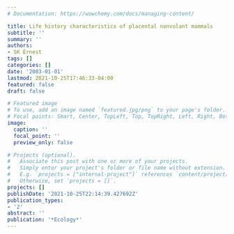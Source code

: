 ```yaml
---
# Documentation: https://wowchemy.com/docs/managing-content/

title: Life history characteristics of placental nonvolant mammals
subtitle: ''
summary: ''
authors:
- SK Ernest
tags: []
categories: []
date: '2003-01-01'
lastmod: 2021-10-25T17:46:33-04:00
featured: false
draft: false

# Featured image
# To use, add an image named `featured.jpg/png` to your page's folder.
# Focal points: Smart, Center, TopLeft, Top, TopRight, Left, Right, BottomLeft, Bottom, BottomRight.
image:
  caption: ''
  focal_point: ''
  preview_only: false

# Projects (optional).
#   Associate this post with one or more of your projects.
#   Simply enter your project's folder or file name without extension.
#   E.g. `projects = ["internal-project"]` references `content/project/deep-learning/index.md`.
#   Otherwise, set `projects = []`.
projects: []
publishDate: '2021-10-25T22:14:39.427692Z'
publication_types:
- '2'
abstract: ''
publication: '*Ecology*'
---
```

